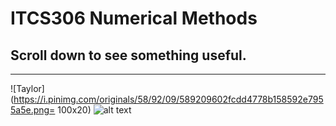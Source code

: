 # ITCS306 Numerical Methods
## Scroll down to see something useful.
***
![Taylor](https://i.pinimg.com/originals/58/92/09/589209602fcdd4778b158592e7955a5e.png= 100x20)
![alt text](https://2.bp.blogspot.com/-IpWBrLhAB6w/XMaWK4Z5KDI/AAAAAAAAAJA/10joEkrrAYYUdQhVOeqTrIyElNkhccA7ACLcBGAs/s1600/IMG_20190427_201318_572.jpg "memes")

